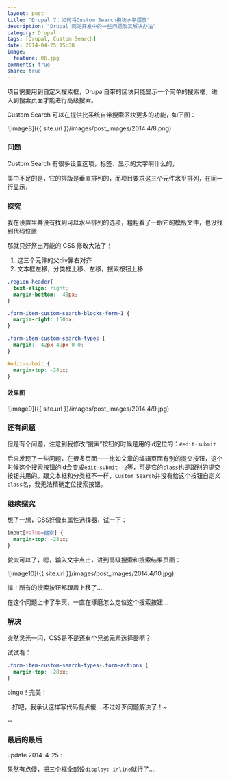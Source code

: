 ```yaml
---
layout: post
title: "Drupal 7：如何将Custom Search模块水平摆放"
description: "Drupal 网站开发中的一些问题及其解决办法"
category: Drupal
tags: [Drupal, Custom Search]
date: 2014-04-25 15:38
image:
  feature: 06.jpg
comments: true
share: true
---
```


项目需要用到自定义搜索框，Drupal自带的区块只能显示一个简单的搜索框，进入到搜索页面才能进行高级搜索。

Custom Search 可以在提供比系统自带搜索区块更多的功能，如下图：

![image8]({{ site.url }}/images/post_images/2014.4/8.png)

### 问题

Custom Search 有很多设置选项，标签、显示的文字啊什么的，

美中不足的是，它的排版是垂直排列的，而项目要求这三个元件水平排列，在同一行显示，

### 探究

我在设置里并没有找到可以水平排列的选项，粗粗看了一眼它的模版文件，也没找到代码位置

那就只好祭出万能的 CSS 修改大法了！

1. 这三个元件的父div靠右对齐
2. 文本框左移，分类框上移、左移，搜索按钮上移

```css
.region-header{
  text-align: right;
  margin-bottom: -40px;
}

.form-item-custom-search-blocks-form-1 {
  margin-right: 150px;
}

.form-item-custom-search-types {
  margin: -42px 49px 0 0;
}

#edit-submit {
  margin-top: -28px;
}
```

#### 效果图

![image9]({{ site.url }}/images/post_images/2014.4/9.jpg)

### 还有问题

但是有个问题，注意到我修改“搜索”按钮的时候是用的id定位的：`#edit-submit`

后来发现了一些问题，在很多页面——比如文章的编辑页面有别的提交按钮，这个时候这个搜索按钮的id会变成`edit-submit--2`等，可是它的`class`也是跟别的提交按钮共用的。跟文本框和分类框不一样，`Custom Search`并没有给这个按钮自定义`class`名，我无法精确定位搜索按钮。

### 继续探究

想了一想，CSS好像有属性选择器，试一下：

```css
input[value=搜索] {
  margin-top: -28px;
}
```

貌似可以了，嗯，输入文字点击，进到高级搜索和搜索结果页面：

![image10]({{ site.url }}/images/post_images/2014.4/10.jpg)


摔！所有的搜索按钮都跟着上移了....

在这个问题上卡了半天，一直在琢磨怎么定位这个搜索按钮...

### 解决

突然灵光一闪，CSS是不是还有个兄弟元素选择器啊？

试试看：

```css
.form-item-custom-search-types+.form-actions {
  margin-top: -28px;
}
```

bingo！完美！

...好吧，我承认这样写代码有点傻....不过好歹问题解决了！~

--

### 最后的最后

update 2014-4-25 :

果然有点傻，把三个框全部设`display: inline`就行了....